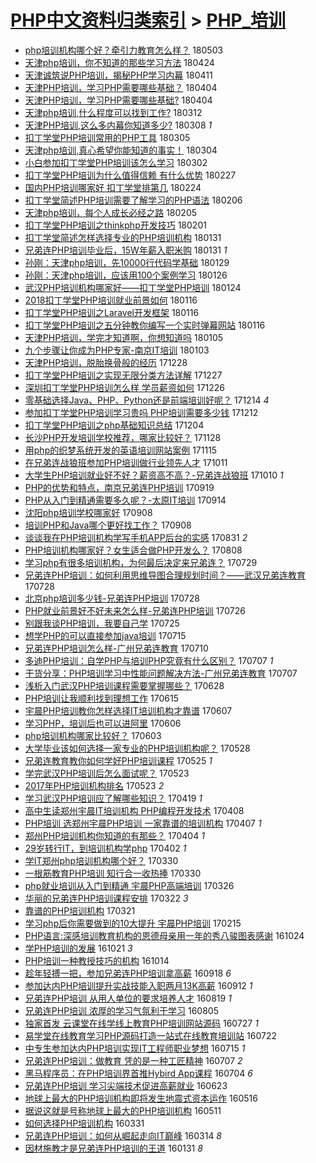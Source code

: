 [PHP中文资料归类索引](../README.md) > [PHP_培训](PHP_培训.md)
====
- [php培训机构哪个好？牵引力教育怎么样？](http://jkwz.applinzi.com/ittc/7098889925422482442.html#php%E5%9F%B9%E8%AE%AD%E6%9C%BA%E6%9E%84%E5%93%AA%E4%B8%AA%E5%A5%BD%EF%BC%9F%E7%89%B5%E5%BC%95%E5%8A%9B%E6%95%99%E8%82%B2%E6%80%8E%E4%B9%88%E6%A0%B7%EF%BC%9F) 180503  
- [天津php培训，你不知道的那些学习方法](http://jkwz.applinzi.com/ittc/7095538028380685323.html#%E5%A4%A9%E6%B4%A5php%E5%9F%B9%E8%AE%AD%EF%BC%8C%E4%BD%A0%E4%B8%8D%E7%9F%A5%E9%81%93%E7%9A%84%E9%82%A3%E4%BA%9B%E5%AD%A6%E4%B9%A0%E6%96%B9%E6%B3%95) 180424  
- [天津诚筑说PHP培训，揭秘PHP学习内幕](http://jkwz.applinzi.com/ittc/7090715497995961350.html#%E5%A4%A9%E6%B4%A5%E8%AF%9A%E7%AD%91%E8%AF%B4PHP%E5%9F%B9%E8%AE%AD%EF%BC%8C%E6%8F%AD%E7%A7%98PHP%E5%AD%A6%E4%B9%A0%E5%86%85%E5%B9%95) 180411  
- [天津PHP培训，学习PHP需要哪些基础？](http://jkwz.applinzi.com/ittc/7088146339609445382.html#%E5%A4%A9%E6%B4%A5PHP%E5%9F%B9%E8%AE%AD%EF%BC%8C%E5%AD%A6%E4%B9%A0PHP%E9%9C%80%E8%A6%81%E5%93%AA%E4%BA%9B%E5%9F%BA%E7%A1%80%EF%BC%9F) 180404  
- [天津PHP培训，学习PHP需要哪些基础?](http://jkwz.applinzi.com/ittc/7088146368009077776.html#%E5%A4%A9%E6%B4%A5PHP%E5%9F%B9%E8%AE%AD%EF%BC%8C%E5%AD%A6%E4%B9%A0PHP%E9%9C%80%E8%A6%81%E5%93%AA%E4%BA%9B%E5%9F%BA%E7%A1%80%3F) 180404  
- [天津php培训,什么程度可以找到工作?](http://jkwz.applinzi.com/ittc/7079596844672091147.html#%E5%A4%A9%E6%B4%A5php%E5%9F%B9%E8%AE%AD%2C%E4%BB%80%E4%B9%88%E7%A8%8B%E5%BA%A6%E5%8F%AF%E4%BB%A5%E6%89%BE%E5%88%B0%E5%B7%A5%E4%BD%9C%3F) 180312  
- [天津PHP培训,这么多内幕你知道多少?](http://jkwz.applinzi.com/ittc/7078058278439617542.html#%E5%A4%A9%E6%B4%A5PHP%E5%9F%B9%E8%AE%AD%2C%E8%BF%99%E4%B9%88%E5%A4%9A%E5%86%85%E5%B9%95%E4%BD%A0%E7%9F%A5%E9%81%93%E5%A4%9A%E5%B0%91%3F) 180308 *1* 
- [扣丁学堂PHP培训常用的PHP工具](http://jkwz.applinzi.com/ittc/7077013487845114887.html#%E6%89%A3%E4%B8%81%E5%AD%A6%E5%A0%82PHP%E5%9F%B9%E8%AE%AD%E5%B8%B8%E7%94%A8%E7%9A%84PHP%E5%B7%A5%E5%85%B7) 180305  
- [天津php培训,真心希望你能知道的事实！](http://jkwz.applinzi.com/ittc/7076688257402536966.html#%E5%A4%A9%E6%B4%A5php%E5%9F%B9%E8%AE%AD%2C%E7%9C%9F%E5%BF%83%E5%B8%8C%E6%9C%9B%E4%BD%A0%E8%83%BD%E7%9F%A5%E9%81%93%E7%9A%84%E4%BA%8B%E5%AE%9E%EF%BC%81) 180304  
- [小白参加扣丁学堂PHP培训该怎么学习](http://jkwz.applinzi.com/ittc/7075804737582924807.html#%E5%B0%8F%E7%99%BD%E5%8F%82%E5%8A%A0%E6%89%A3%E4%B8%81%E5%AD%A6%E5%A0%82PHP%E5%9F%B9%E8%AE%AD%E8%AF%A5%E6%80%8E%E4%B9%88%E5%AD%A6%E4%B9%A0) 180302  
- [扣丁学堂PHP培训为什么值得信赖 有什么优势](http://jkwz.applinzi.com/ittc/7074768485609899015.html#%E6%89%A3%E4%B8%81%E5%AD%A6%E5%A0%82PHP%E5%9F%B9%E8%AE%AD%E4%B8%BA%E4%BB%80%E4%B9%88%E5%80%BC%E5%BE%97%E4%BF%A1%E8%B5%96+%E6%9C%89%E4%BB%80%E4%B9%88%E4%BC%98%E5%8A%BF) 180227  
- [国内PHP培训哪家好 扣丁学堂排第几](http://jkwz.applinzi.com/ittc/7073665264833266695.html#%E5%9B%BD%E5%86%85PHP%E5%9F%B9%E8%AE%AD%E5%93%AA%E5%AE%B6%E5%A5%BD+%E6%89%A3%E4%B8%81%E5%AD%A6%E5%A0%82%E6%8E%92%E7%AC%AC%E5%87%A0) 180224  
- [扣丁学堂简述PHP培训需要了解学习的PHP语法](http://jkwz.applinzi.com/ittc/7066988891108541450.html#%E6%89%A3%E4%B8%81%E5%AD%A6%E5%A0%82%E7%AE%80%E8%BF%B0PHP%E5%9F%B9%E8%AE%AD%E9%9C%80%E8%A6%81%E4%BA%86%E8%A7%A3%E5%AD%A6%E4%B9%A0%E7%9A%84PHP%E8%AF%AD%E6%B3%95) 180206  
- [天津php培训，每个人成长必经之路](http://jkwz.applinzi.com/ittc/7066646361624019984.html#%E5%A4%A9%E6%B4%A5php%E5%9F%B9%E8%AE%AD%EF%BC%8C%E6%AF%8F%E4%B8%AA%E4%BA%BA%E6%88%90%E9%95%BF%E5%BF%85%E7%BB%8F%E4%B9%8B%E8%B7%AF) 180205  
- [扣丁学堂PHP培训之thinkphp开发技巧](http://jkwz.applinzi.com/ittc/7065101205993161745.html#%E6%89%A3%E4%B8%81%E5%AD%A6%E5%A0%82PHP%E5%9F%B9%E8%AE%AD%E4%B9%8Bthinkphp%E5%BC%80%E5%8F%91%E6%8A%80%E5%B7%A7) 180201  
- [扣丁学堂简述怎样选择专业的PHP培训机构](http://jkwz.applinzi.com/ittc/7064761278625481738.html#%E6%89%A3%E4%B8%81%E5%AD%A6%E5%A0%82%E7%AE%80%E8%BF%B0%E6%80%8E%E6%A0%B7%E9%80%89%E6%8B%A9%E4%B8%93%E4%B8%9A%E7%9A%84PHP%E5%9F%B9%E8%AE%AD%E6%9C%BA%E6%9E%84) 180131  
- [兄弟连PHP培训毕业后，15W年薪入职米购](http://jkwz.applinzi.com/ittc/7064688371337528330.html#%E5%85%84%E5%BC%9F%E8%BF%9EPHP%E5%9F%B9%E8%AE%AD%E6%AF%95%E4%B8%9A%E5%90%8E%EF%BC%8C15W%E5%B9%B4%E8%96%AA%E5%85%A5%E8%81%8C%E7%B1%B3%E8%B4%AD) 180131 *1* 
- [孙刚：天津php培训，先10000行代码学基础](http://jkwz.applinzi.com/ittc/7064010284501304330.html#%E5%AD%99%E5%88%9A%EF%BC%9A%E5%A4%A9%E6%B4%A5php%E5%9F%B9%E8%AE%AD%EF%BC%8C%E5%85%8810000%E8%A1%8C%E4%BB%A3%E7%A0%81%E5%AD%A6%E5%9F%BA%E7%A1%80) 180129  
- [孙刚：天津php培训，应该用100个案例学习](http://jkwz.applinzi.com/ittc/7062912839969145872.html#%E5%AD%99%E5%88%9A%EF%BC%9A%E5%A4%A9%E6%B4%A5php%E5%9F%B9%E8%AE%AD%EF%BC%8C%E5%BA%94%E8%AF%A5%E7%94%A8100%E4%B8%AA%E6%A1%88%E4%BE%8B%E5%AD%A6%E4%B9%A0) 180126  
- [武汉PHP培训机构哪家好——扣丁学堂PHP培训](http://jkwz.applinzi.com/ittc/7062162436981785607.html#%E6%AD%A6%E6%B1%89PHP%E5%9F%B9%E8%AE%AD%E6%9C%BA%E6%9E%84%E5%93%AA%E5%AE%B6%E5%A5%BD%E2%80%94%E2%80%94%E6%89%A3%E4%B8%81%E5%AD%A6%E5%A0%82PHP%E5%9F%B9%E8%AE%AD) 180124  
- [2018扣丁学堂PHP培训就业前景如何](http://jkwz.applinzi.com/ittc/7059234952380417031.html#2018%E6%89%A3%E4%B8%81%E5%AD%A6%E5%A0%82PHP%E5%9F%B9%E8%AE%AD%E5%B0%B1%E4%B8%9A%E5%89%8D%E6%99%AF%E5%A6%82%E4%BD%95) 180116  
- [扣丁学堂PHP培训之Laravel开发框架](http://jkwz.applinzi.com/ittc/7059179294046028810.html#%E6%89%A3%E4%B8%81%E5%AD%A6%E5%A0%82PHP%E5%9F%B9%E8%AE%AD%E4%B9%8BLaravel%E5%BC%80%E5%8F%91%E6%A1%86%E6%9E%B6) 180116  
- [扣丁学堂PHP培训之五分钟教你编写一个实时弹幕网站](http://jkwz.applinzi.com/ittc/7059124753539793927.html#%E6%89%A3%E4%B8%81%E5%AD%A6%E5%A0%82PHP%E5%9F%B9%E8%AE%AD%E4%B9%8B%E4%BA%94%E5%88%86%E9%92%9F%E6%95%99%E4%BD%A0%E7%BC%96%E5%86%99%E4%B8%80%E4%B8%AA%E5%AE%9E%E6%97%B6%E5%BC%B9%E5%B9%95%E7%BD%91%E7%AB%99) 180116  
- [天津PHP培训，学完才知道啊，你想知道吗](http://jkwz.applinzi.com/ittc/7055079963504411659.html#%E5%A4%A9%E6%B4%A5PHP%E5%9F%B9%E8%AE%AD%EF%BC%8C%E5%AD%A6%E5%AE%8C%E6%89%8D%E7%9F%A5%E9%81%93%E5%95%8A%EF%BC%8C%E4%BD%A0%E6%83%B3%E7%9F%A5%E9%81%93%E5%90%97) 180105  
- [九个步骤让你成为PHP专家-南京IT培训](http://jkwz.applinzi.com/ittc/7054398030092960785.html#%E4%B9%9D%E4%B8%AA%E6%AD%A5%E9%AA%A4%E8%AE%A9%E4%BD%A0%E6%88%90%E4%B8%BAPHP%E4%B8%93%E5%AE%B6-%E5%8D%97%E4%BA%ACIT%E5%9F%B9%E8%AE%AD) 180103  
- [天津PHP培训，脱胎换骨般的经历](http://jkwz.applinzi.com/ittc/7052120881415848977.html#%E5%A4%A9%E6%B4%A5PHP%E5%9F%B9%E8%AE%AD%EF%BC%8C%E8%84%B1%E8%83%8E%E6%8D%A2%E9%AA%A8%E8%88%AC%E7%9A%84%E7%BB%8F%E5%8E%86) 171228  
- [扣丁学堂PHP培训之实现无限分类方法详解](http://jkwz.applinzi.com/ittc/7051705820583035921.html#%E6%89%A3%E4%B8%81%E5%AD%A6%E5%A0%82PHP%E5%9F%B9%E8%AE%AD%E4%B9%8B%E5%AE%9E%E7%8E%B0%E6%97%A0%E9%99%90%E5%88%86%E7%B1%BB%E6%96%B9%E6%B3%95%E8%AF%A6%E8%A7%A3) 171227  
- [深圳扣丁学堂PHP培训怎么样 学员薪资如何](http://jkwz.applinzi.com/ittc/7051398625110787088.html#%E6%B7%B1%E5%9C%B3%E6%89%A3%E4%B8%81%E5%AD%A6%E5%A0%82PHP%E5%9F%B9%E8%AE%AD%E6%80%8E%E4%B9%88%E6%A0%B7+%E5%AD%A6%E5%91%98%E8%96%AA%E8%B5%84%E5%A6%82%E4%BD%95) 171226  
- [零基础选择Java、PHP、Python还是前端培训好呢？](http://jkwz.applinzi.com/ittc/7046897854755374097.html#%E9%9B%B6%E5%9F%BA%E7%A1%80%E9%80%89%E6%8B%A9Java%E3%80%81PHP%E3%80%81Python%E8%BF%98%E6%98%AF%E5%89%8D%E7%AB%AF%E5%9F%B9%E8%AE%AD%E5%A5%BD%E5%91%A2%EF%BC%9F) 171214 *4* 
- [参加扣丁学堂PHP培训学习贵吗 PHP培训需要多少钱](http://jkwz.applinzi.com/ittc/7046224361697051665.html#%E5%8F%82%E5%8A%A0%E6%89%A3%E4%B8%81%E5%AD%A6%E5%A0%82PHP%E5%9F%B9%E8%AE%AD%E5%AD%A6%E4%B9%A0%E8%B4%B5%E5%90%97+PHP%E5%9F%B9%E8%AE%AD%E9%9C%80%E8%A6%81%E5%A4%9A%E5%B0%91%E9%92%B1) 171212  
- [扣丁学堂PHP培训之php基础知识总结](http://jkwz.applinzi.com/ittc/7043163230371841040.html#%E6%89%A3%E4%B8%81%E5%AD%A6%E5%A0%82PHP%E5%9F%B9%E8%AE%AD%E4%B9%8Bphp%E5%9F%BA%E7%A1%80%E7%9F%A5%E8%AF%86%E6%80%BB%E7%BB%93) 171204  
- [长沙PHP开发培训学校推荐，哪家比较好？](http://jkwz.applinzi.com/ittc/7040916683861001233.html#%E9%95%BF%E6%B2%99PHP%E5%BC%80%E5%8F%91%E5%9F%B9%E8%AE%AD%E5%AD%A6%E6%A0%A1%E6%8E%A8%E8%8D%90%EF%BC%8C%E5%93%AA%E5%AE%B6%E6%AF%94%E8%BE%83%E5%A5%BD%EF%BC%9F) 171128  
- [用php的织梦系统开发的英语培训网站案例](http://jkwz.applinzi.com/ittc/7036222137847776272.html#%E7%94%A8php%E7%9A%84%E7%BB%87%E6%A2%A6%E7%B3%BB%E7%BB%9F%E5%BC%80%E5%8F%91%E7%9A%84%E8%8B%B1%E8%AF%AD%E5%9F%B9%E8%AE%AD%E7%BD%91%E7%AB%99%E6%A1%88%E4%BE%8B) 171115  
- [在兄弟连战狼班参加PHP培训做行业领先人才](http://jkwz.applinzi.com/ittc/7023189159802569745.html#%E5%9C%A8%E5%85%84%E5%BC%9F%E8%BF%9E%E6%88%98%E7%8B%BC%E7%8F%AD%E5%8F%82%E5%8A%A0PHP%E5%9F%B9%E8%AE%AD%E5%81%9A%E8%A1%8C%E4%B8%9A%E9%A2%86%E5%85%88%E4%BA%BA%E6%89%8D) 171011  
- [大学生PHP培训就业好不好？薪资高不高？-兄弟连战狼班](http://jkwz.applinzi.com/ittc/7022774456567727121.html#%E5%A4%A7%E5%AD%A6%E7%94%9FPHP%E5%9F%B9%E8%AE%AD%E5%B0%B1%E4%B8%9A%E5%A5%BD%E4%B8%8D%E5%A5%BD%EF%BC%9F%E8%96%AA%E8%B5%84%E9%AB%98%E4%B8%8D%E9%AB%98%EF%BC%9F-%E5%85%84%E5%BC%9F%E8%BF%9E%E6%88%98%E7%8B%BC%E7%8F%AD) 171010 *1* 
- [PHP的优势和特点，南京兄弟连PHP培训](http://jkwz.applinzi.com/ittc/7015030788259841041.html#PHP%E7%9A%84%E4%BC%98%E5%8A%BF%E5%92%8C%E7%89%B9%E7%82%B9%EF%BC%8C%E5%8D%97%E4%BA%AC%E5%85%84%E5%BC%9F%E8%BF%9EPHP%E5%9F%B9%E8%AE%AD) 170919  
- [PHP从入门到精通需要多久呢？-太原IT培训](http://jkwz.applinzi.com/ittc/7013156620832605201.html#PHP%E4%BB%8E%E5%85%A5%E9%97%A8%E5%88%B0%E7%B2%BE%E9%80%9A%E9%9C%80%E8%A6%81%E5%A4%9A%E4%B9%85%E5%91%A2%EF%BC%9F-%E5%A4%AA%E5%8E%9FIT%E5%9F%B9%E8%AE%AD) 170914  
- [沈阳php培训学校哪家好](http://jkwz.applinzi.com/ittc/7010937504126206993.html#%E6%B2%88%E9%98%B3php%E5%9F%B9%E8%AE%AD%E5%AD%A6%E6%A0%A1%E5%93%AA%E5%AE%B6%E5%A5%BD) 170908  
- [培训PHP和Java哪个更好找工作？](http://jkwz.applinzi.com/ittc/7010881167694496784.html#%E5%9F%B9%E8%AE%ADPHP%E5%92%8CJava%E5%93%AA%E4%B8%AA%E6%9B%B4%E5%A5%BD%E6%89%BE%E5%B7%A5%E4%BD%9C%EF%BC%9F) 170908  
- [谈谈我在PHP培训机构学写手机APP后台的实感](http://jkwz.applinzi.com/ittc/7007978625662714897.html#%E8%B0%88%E8%B0%88%E6%88%91%E5%9C%A8PHP%E5%9F%B9%E8%AE%AD%E6%9C%BA%E6%9E%84%E5%AD%A6%E5%86%99%E6%89%8B%E6%9C%BAAPP%E5%90%8E%E5%8F%B0%E7%9A%84%E5%AE%9E%E6%84%9F) 170831 *2* 
- [PHP培训机构哪家好？女生适合做PHP开发么？](http://jkwz.applinzi.com/ittc/6999424578458485777.html#PHP%E5%9F%B9%E8%AE%AD%E6%9C%BA%E6%9E%84%E5%93%AA%E5%AE%B6%E5%A5%BD%EF%BC%9F%E5%A5%B3%E7%94%9F%E9%80%82%E5%90%88%E5%81%9APHP%E5%BC%80%E5%8F%91%E4%B9%88%EF%BC%9F) 170808  
- [学习php有很多培训机构，为何最后决定来兄弟连？](http://jkwz.applinzi.com/ittc/6995663935389565968.html#%E5%AD%A6%E4%B9%A0php%E6%9C%89%E5%BE%88%E5%A4%9A%E5%9F%B9%E8%AE%AD%E6%9C%BA%E6%9E%84%EF%BC%8C%E4%B8%BA%E4%BD%95%E6%9C%80%E5%90%8E%E5%86%B3%E5%AE%9A%E6%9D%A5%E5%85%84%E5%BC%9F%E8%BF%9E%EF%BC%9F) 170729  
- [兄弟连PHP培训：如何利用思维导图合理规划时间？——武汉兄弟连教育](http://jkwz.applinzi.com/ittc/6995384667996685329.html#%E5%85%84%E5%BC%9F%E8%BF%9EPHP%E5%9F%B9%E8%AE%AD%EF%BC%9A%E5%A6%82%E4%BD%95%E5%88%A9%E7%94%A8%E6%80%9D%E7%BB%B4%E5%AF%BC%E5%9B%BE%E5%90%88%E7%90%86%E8%A7%84%E5%88%92%E6%97%B6%E9%97%B4%EF%BC%9F%E2%80%94%E2%80%94%E6%AD%A6%E6%B1%89%E5%85%84%E5%BC%9F%E8%BF%9E%E6%95%99%E8%82%B2) 170728  
- [北京php培训多少钱-兄弟连PHP培训](http://jkwz.applinzi.com/ittc/6995298972011594768.html#%E5%8C%97%E4%BA%ACphp%E5%9F%B9%E8%AE%AD%E5%A4%9A%E5%B0%91%E9%92%B1-%E5%85%84%E5%BC%9F%E8%BF%9EPHP%E5%9F%B9%E8%AE%AD) 170728  
- [PHP就业前景好不好未来怎么样-兄弟连PHP培训](http://jkwz.applinzi.com/ittc/6994265989272044561.html#PHP%E5%B0%B1%E4%B8%9A%E5%89%8D%E6%99%AF%E5%A5%BD%E4%B8%8D%E5%A5%BD%E6%9C%AA%E6%9D%A5%E6%80%8E%E4%B9%88%E6%A0%B7-%E5%85%84%E5%BC%9F%E8%BF%9EPHP%E5%9F%B9%E8%AE%AD) 170726  
- [别跟我谈PHP培训，我要自己学](http://jkwz.applinzi.com/ittc/6994259667923239952.html#%E5%88%AB%E8%B7%9F%E6%88%91%E8%B0%88PHP%E5%9F%B9%E8%AE%AD%EF%BC%8C%E6%88%91%E8%A6%81%E8%87%AA%E5%B7%B1%E5%AD%A6) 170725  
- [想学PHP的可以直接参加java培训](http://jkwz.applinzi.com/ittc/6990500386270872592.html#%E6%83%B3%E5%AD%A6PHP%E7%9A%84%E5%8F%AF%E4%BB%A5%E7%9B%B4%E6%8E%A5%E5%8F%82%E5%8A%A0java%E5%9F%B9%E8%AE%AD) 170715  
- [兄弟连PHP培训怎么样-广州兄弟连教育](http://jkwz.applinzi.com/ittc/6988608717405553669.html#%E5%85%84%E5%BC%9F%E8%BF%9EPHP%E5%9F%B9%E8%AE%AD%E6%80%8E%E4%B9%88%E6%A0%B7-%E5%B9%BF%E5%B7%9E%E5%85%84%E5%BC%9F%E8%BF%9E%E6%95%99%E8%82%B2) 170710  
- [多迪PHP培训：自学PHP与培训PHP究竟有什么区别？](http://jkwz.applinzi.com/ittc/6987497206020834321.html#%E5%A4%9A%E8%BF%AAPHP%E5%9F%B9%E8%AE%AD%EF%BC%9A%E8%87%AA%E5%AD%A6PHP%E4%B8%8E%E5%9F%B9%E8%AE%ADPHP%E7%A9%B6%E7%AB%9F%E6%9C%89%E4%BB%80%E4%B9%88%E5%8C%BA%E5%88%AB%EF%BC%9F) 170707 *1* 
- [干货分享：PHP培训学习中性能问题解决方法-广州兄弟连教育](http://jkwz.applinzi.com/ittc/6986848019172295685.html#%E5%B9%B2%E8%B4%A7%E5%88%86%E4%BA%AB%EF%BC%9APHP%E5%9F%B9%E8%AE%AD%E5%AD%A6%E4%B9%A0%E4%B8%AD%E6%80%A7%E8%83%BD%E9%97%AE%E9%A2%98%E8%A7%A3%E5%86%B3%E6%96%B9%E6%B3%95-%E5%B9%BF%E5%B7%9E%E5%85%84%E5%BC%9F%E8%BF%9E%E6%95%99%E8%82%B2) 170707  
- [浅析入门武汉PHP培训课程需要掌握哪些？](http://jkwz.applinzi.com/ittc/6984225110629024772.html#%E6%B5%85%E6%9E%90%E5%85%A5%E9%97%A8%E6%AD%A6%E6%B1%89PHP%E5%9F%B9%E8%AE%AD%E8%AF%BE%E7%A8%8B%E9%9C%80%E8%A6%81%E6%8E%8C%E6%8F%A1%E5%93%AA%E4%BA%9B%EF%BC%9F) 170628  
- [PHP培训让我顺利找到理想工作](http://jkwz.applinzi.com/ittc/6979336043449811972.html#PHP%E5%9F%B9%E8%AE%AD%E8%AE%A9%E6%88%91%E9%A1%BA%E5%88%A9%E6%89%BE%E5%88%B0%E7%90%86%E6%83%B3%E5%B7%A5%E4%BD%9C) 170615  
- [宇晨PHP培训教你怎样选择IT培训机构才靠谱](http://jkwz.applinzi.com/ittc/6976528259494708229.html#%E5%AE%87%E6%99%A8PHP%E5%9F%B9%E8%AE%AD%E6%95%99%E4%BD%A0%E6%80%8E%E6%A0%B7%E9%80%89%E6%8B%A9IT%E5%9F%B9%E8%AE%AD%E6%9C%BA%E6%9E%84%E6%89%8D%E9%9D%A0%E8%B0%B1) 170607  
- [学习PHP，培训后也可以进阿里](http://jkwz.applinzi.com/ittc/6976098385919476741.html#%E5%AD%A6%E4%B9%A0PHP%EF%BC%8C%E5%9F%B9%E8%AE%AD%E5%90%8E%E4%B9%9F%E5%8F%AF%E4%BB%A5%E8%BF%9B%E9%98%BF%E9%87%8C) 170606  
- [php培训机构哪家比较好？](http://jkwz.applinzi.com/ittc/6974952048813409284.html#php%E5%9F%B9%E8%AE%AD%E6%9C%BA%E6%9E%84%E5%93%AA%E5%AE%B6%E6%AF%94%E8%BE%83%E5%A5%BD%EF%BC%9F) 170603  
- [大学毕业该如何选择一家专业的PHP培训机构呢？](http://jkwz.applinzi.com/ittc/6972767395507602437.html#%E5%A4%A7%E5%AD%A6%E6%AF%95%E4%B8%9A%E8%AF%A5%E5%A6%82%E4%BD%95%E9%80%89%E6%8B%A9%E4%B8%80%E5%AE%B6%E4%B8%93%E4%B8%9A%E7%9A%84PHP%E5%9F%B9%E8%AE%AD%E6%9C%BA%E6%9E%84%E5%91%A2%EF%BC%9F) 170528  
- [兄弟连教育教你如何学好PHP培训课程](http://jkwz.applinzi.com/ittc/6971556665798165509.html#%E5%85%84%E5%BC%9F%E8%BF%9E%E6%95%99%E8%82%B2%E6%95%99%E4%BD%A0%E5%A6%82%E4%BD%95%E5%AD%A6%E5%A5%BDPHP%E5%9F%B9%E8%AE%AD%E8%AF%BE%E7%A8%8B) 170525 *1* 
- [学完武汉PHP培训后怎么面试呢？](http://jkwz.applinzi.com/ittc/6970912603428619268.html#%E5%AD%A6%E5%AE%8C%E6%AD%A6%E6%B1%89PHP%E5%9F%B9%E8%AE%AD%E5%90%8E%E6%80%8E%E4%B9%88%E9%9D%A2%E8%AF%95%E5%91%A2%EF%BC%9F) 170523  
- [2017年PHP培训机构排名](http://jkwz.applinzi.com/ittc/6970825486383973381.html#2017%E5%B9%B4PHP%E5%9F%B9%E8%AE%AD%E6%9C%BA%E6%9E%84%E6%8E%92%E5%90%8D) 170523 *2* 
- [学习武汉PHP培训应了解哪些知识？](http://jkwz.applinzi.com/ittc/6958253799113229316.html#%E5%AD%A6%E4%B9%A0%E6%AD%A6%E6%B1%89PHP%E5%9F%B9%E8%AE%AD%E5%BA%94%E4%BA%86%E8%A7%A3%E5%93%AA%E4%BA%9B%E7%9F%A5%E8%AF%86%EF%BC%9F) 170419 *1* 
- [高中生读郑州宇晨IT培训机构 PHP编程开发技术](http://jkwz.applinzi.com/ittc/6954176128473367556.html#%E9%AB%98%E4%B8%AD%E7%94%9F%E8%AF%BB%E9%83%91%E5%B7%9E%E5%AE%87%E6%99%A8IT%E5%9F%B9%E8%AE%AD%E6%9C%BA%E6%9E%84+PHP%E7%BC%96%E7%A8%8B%E5%BC%80%E5%8F%91%E6%8A%80%E6%9C%AF) 170408  
- [PHP培训 选郑州宇晨PHP培训 一家靠谱的培训机构](http://jkwz.applinzi.com/ittc/6953438415977710596.html#PHP%E5%9F%B9%E8%AE%AD+%E9%80%89%E9%83%91%E5%B7%9E%E5%AE%87%E6%99%A8PHP%E5%9F%B9%E8%AE%AD+%E4%B8%80%E5%AE%B6%E9%9D%A0%E8%B0%B1%E7%9A%84%E5%9F%B9%E8%AE%AD%E6%9C%BA%E6%9E%84) 170407 *1* 
- [郑州PHP培训机构你知道的有那些？](http://jkwz.applinzi.com/ittc/6952778800197796869.html#%E9%83%91%E5%B7%9EPHP%E5%9F%B9%E8%AE%AD%E6%9C%BA%E6%9E%84%E4%BD%A0%E7%9F%A5%E9%81%93%E7%9A%84%E6%9C%89%E9%82%A3%E4%BA%9B%EF%BC%9F) 170404 *1* 
- [29岁转行IT，到培训机构学php](http://jkwz.applinzi.com/ittc/6951881048949523461.html#29%E5%B2%81%E8%BD%AC%E8%A1%8CIT%EF%BC%8C%E5%88%B0%E5%9F%B9%E8%AE%AD%E6%9C%BA%E6%9E%84%E5%AD%A6php) 170402 *1* 
- [学IT郑州php培训机构哪个好？](http://jkwz.applinzi.com/ittc/6950903896666014725.html#%E5%AD%A6IT%E9%83%91%E5%B7%9Ephp%E5%9F%B9%E8%AE%AD%E6%9C%BA%E6%9E%84%E5%93%AA%E4%B8%AA%E5%A5%BD%EF%BC%9F) 170330  
- [一根筋教育PHP培训 知行合一收热捧](http://jkwz.applinzi.com/ittc/6950756085580432389.html#%E4%B8%80%E6%A0%B9%E7%AD%8B%E6%95%99%E8%82%B2PHP%E5%9F%B9%E8%AE%AD+%E7%9F%A5%E8%A1%8C%E5%90%88%E4%B8%80%E6%94%B6%E7%83%AD%E6%8D%A7) 170330  
- [php就业培训从入门到精通 宇晨PHP高端培训](http://jkwz.applinzi.com/ittc/6949485187921609733.html#php%E5%B0%B1%E4%B8%9A%E5%9F%B9%E8%AE%AD%E4%BB%8E%E5%85%A5%E9%97%A8%E5%88%B0%E7%B2%BE%E9%80%9A+%E5%AE%87%E6%99%A8PHP%E9%AB%98%E7%AB%AF%E5%9F%B9%E8%AE%AD) 170326  
- [华丽的兄弟连PHP培训课程安排](http://jkwz.applinzi.com/ittc/6947872449768195076.html#%E5%8D%8E%E4%B8%BD%E7%9A%84%E5%85%84%E5%BC%9F%E8%BF%9EPHP%E5%9F%B9%E8%AE%AD%E8%AF%BE%E7%A8%8B%E5%AE%89%E6%8E%92) 170322 *3* 
- [靠谱的PHP培训机构](http://jkwz.applinzi.com/ittc/6947515595846321156.html#%E9%9D%A0%E8%B0%B1%E7%9A%84PHP%E5%9F%B9%E8%AE%AD%E6%9C%BA%E6%9E%84) 170321  
- [学习php后你需要做到的10大提升 宇晨PHP培训](http://jkwz.applinzi.com/ittc/6934977394476844036.html#%E5%AD%A6%E4%B9%A0php%E5%90%8E%E4%BD%A0%E9%9C%80%E8%A6%81%E5%81%9A%E5%88%B0%E7%9A%8410%E5%A4%A7%E6%8F%90%E5%8D%87+%E5%AE%87%E6%99%A8PHP%E5%9F%B9%E8%AE%AD) 170215  
- [PHP语言:深感培训教育机构的恩德母亲用一年的秀八骏图表感谢](http://jkwz.applinzi.com/ittc/6892601503918851077.html#PHP%E8%AF%AD%E8%A8%80%3A%E6%B7%B1%E6%84%9F%E5%9F%B9%E8%AE%AD%E6%95%99%E8%82%B2%E6%9C%BA%E6%9E%84%E7%9A%84%E6%81%A9%E5%BE%B7%E6%AF%8D%E4%BA%B2%E7%94%A8%E4%B8%80%E5%B9%B4%E7%9A%84%E7%A7%80%E5%85%AB%E9%AA%8F%E5%9B%BE%E8%A1%A8%E6%84%9F%E8%B0%A2) 161024  
- [学PHP培训的发展](http://jkwz.applinzi.com/ittc/6891468710044238853.html#%E5%AD%A6PHP%E5%9F%B9%E8%AE%AD%E7%9A%84%E5%8F%91%E5%B1%95) 161021 *3* 
- [PHP培训一种教授技巧的机构](http://jkwz.applinzi.com/ittc/6888869350785680389.html#PHP%E5%9F%B9%E8%AE%AD%E4%B8%80%E7%A7%8D%E6%95%99%E6%8E%88%E6%8A%80%E5%B7%A7%E7%9A%84%E6%9C%BA%E6%9E%84) 161014  
- [趁年轻搏一把，参加兄弟连PHP培训拿高薪](http://jkwz.applinzi.com/ittc/6879246357927298052.html#%E8%B6%81%E5%B9%B4%E8%BD%BB%E6%90%8F%E4%B8%80%E6%8A%8A%EF%BC%8C%E5%8F%82%E5%8A%A0%E5%85%84%E5%BC%9F%E8%BF%9EPHP%E5%9F%B9%E8%AE%AD%E6%8B%BF%E9%AB%98%E8%96%AA) 160918 *6* 
- [参加达内PHP培训提升实战技能入职两月13K高薪](http://jkwz.applinzi.com/ittc/6865117251405087748.html#%E5%8F%82%E5%8A%A0%E8%BE%BE%E5%86%85PHP%E5%9F%B9%E8%AE%AD%E6%8F%90%E5%8D%87%E5%AE%9E%E6%88%98%E6%8A%80%E8%83%BD%E5%85%A5%E8%81%8C%E4%B8%A4%E6%9C%8813K%E9%AB%98%E8%96%AA) 160912 *1* 
- [兄弟连PHP培训 从用人单位的要求培养人才](http://jkwz.applinzi.com/ittc/6868098349789611012.html#%E5%85%84%E5%BC%9F%E8%BF%9EPHP%E5%9F%B9%E8%AE%AD+%E4%BB%8E%E7%94%A8%E4%BA%BA%E5%8D%95%E4%BD%8D%E7%9A%84%E8%A6%81%E6%B1%82%E5%9F%B9%E5%85%BB%E4%BA%BA%E6%89%8D) 160819 *1* 
- [兄弟连PHP培训 浓厚的学习气氛利于学习](http://jkwz.applinzi.com/ittc/6860334908861580293.html#%E5%85%84%E5%BC%9F%E8%BF%9EPHP%E5%9F%B9%E8%AE%AD+%E6%B5%93%E5%8E%9A%E7%9A%84%E5%AD%A6%E4%B9%A0%E6%B0%94%E6%B0%9B%E5%88%A9%E4%BA%8E%E5%AD%A6%E4%B9%A0) 160805  
- [独家首发 云课堂在线学线上教育PHP培训网站源码](http://jkwz.applinzi.com/ittc/6859168481811104773.html#%E7%8B%AC%E5%AE%B6%E9%A6%96%E5%8F%91+%E4%BA%91%E8%AF%BE%E5%A0%82%E5%9C%A8%E7%BA%BF%E5%AD%A6%E7%BA%BF%E4%B8%8A%E6%95%99%E8%82%B2PHP%E5%9F%B9%E8%AE%AD%E7%BD%91%E7%AB%99%E6%BA%90%E7%A0%81) 160727 *1* 
- [易学堂在线教育学习PHP源码打造一站式在线教育培训站](http://jkwz.applinzi.com/ittc/6857597272640193540.html#%E6%98%93%E5%AD%A6%E5%A0%82%E5%9C%A8%E7%BA%BF%E6%95%99%E8%82%B2%E5%AD%A6%E4%B9%A0PHP%E6%BA%90%E7%A0%81%E6%89%93%E9%80%A0%E4%B8%80%E7%AB%99%E5%BC%8F%E5%9C%A8%E7%BA%BF%E6%95%99%E8%82%B2%E5%9F%B9%E8%AE%AD%E7%AB%99) 160722  
- [中专生参加达内PHP培训实现IT工程师职业梦想](http://jkwz.applinzi.com/ittc/6854766799555658756.html#%E4%B8%AD%E4%B8%93%E7%94%9F%E5%8F%82%E5%8A%A0%E8%BE%BE%E5%86%85PHP%E5%9F%B9%E8%AE%AD%E5%AE%9E%E7%8E%B0IT%E5%B7%A5%E7%A8%8B%E5%B8%88%E8%81%8C%E4%B8%9A%E6%A2%A6%E6%83%B3) 160715 *1* 
- [兄弟连PHP培训：做教育 凭的是一种工匠精神](http://jkwz.applinzi.com/ittc/6852041007335736325.html#%E5%85%84%E5%BC%9F%E8%BF%9EPHP%E5%9F%B9%E8%AE%AD%EF%BC%9A%E5%81%9A%E6%95%99%E8%82%B2+%E5%87%AD%E7%9A%84%E6%98%AF%E4%B8%80%E7%A7%8D%E5%B7%A5%E5%8C%A0%E7%B2%BE%E7%A5%9E) 160707 *2* 
- [黑马程序员：在PHP培训界首推Hybird App课程](http://jkwz.applinzi.com/ittc/6850993604952327173.html#%E9%BB%91%E9%A9%AC%E7%A8%8B%E5%BA%8F%E5%91%98%EF%BC%9A%E5%9C%A8PHP%E5%9F%B9%E8%AE%AD%E7%95%8C%E9%A6%96%E6%8E%A8Hybird+App%E8%AF%BE%E7%A8%8B) 160704 *6* 
- [兄弟连PHP培训 学习尖端技术促进高薪就业](http://jkwz.applinzi.com/ittc/6846852122154632197.html#%E5%85%84%E5%BC%9F%E8%BF%9EPHP%E5%9F%B9%E8%AE%AD+%E5%AD%A6%E4%B9%A0%E5%B0%96%E7%AB%AF%E6%8A%80%E6%9C%AF%E4%BF%83%E8%BF%9B%E9%AB%98%E8%96%AA%E5%B0%B1%E4%B8%9A) 160623  
- [地球上最大的PHP培训机构即将发生地震式资本运作](http://jkwz.applinzi.com/ittc/6832596924783657988.html#%E5%9C%B0%E7%90%83%E4%B8%8A%E6%9C%80%E5%A4%A7%E7%9A%84PHP%E5%9F%B9%E8%AE%AD%E6%9C%BA%E6%9E%84%E5%8D%B3%E5%B0%86%E5%8F%91%E7%94%9F%E5%9C%B0%E9%9C%87%E5%BC%8F%E8%B5%84%E6%9C%AC%E8%BF%90%E4%BD%9C) 160516  
- [据说这就是号称地球上最大的PHP培训机构](http://jkwz.applinzi.com/ittc/6831104014892401669.html#%E6%8D%AE%E8%AF%B4%E8%BF%99%E5%B0%B1%E6%98%AF%E5%8F%B7%E7%A7%B0%E5%9C%B0%E7%90%83%E4%B8%8A%E6%9C%80%E5%A4%A7%E7%9A%84PHP%E5%9F%B9%E8%AE%AD%E6%9C%BA%E6%9E%84) 160511  
- [如何选择PHP培训机构](http://jkwz.applinzi.com/ittc/6815747778403632133.html#%E5%A6%82%E4%BD%95%E9%80%89%E6%8B%A9PHP%E5%9F%B9%E8%AE%AD%E6%9C%BA%E6%9E%84) 160331  
- [兄弟连PHP培训：如何从崛起走向IT巅峰](http://jkwz.applinzi.com/ittc/6809483684163879940.html#%E5%85%84%E5%BC%9F%E8%BF%9EPHP%E5%9F%B9%E8%AE%AD%EF%BC%9A%E5%A6%82%E4%BD%95%E4%BB%8E%E5%B4%9B%E8%B5%B7%E8%B5%B0%E5%90%91IT%E5%B7%85%E5%B3%B0) 160314 *8* 
- [因材施教才是兄弟连PHP培训的王道](http://jkwz.applinzi.com/ittc/6793511205046060036.html#%E5%9B%A0%E6%9D%90%E6%96%BD%E6%95%99%E6%89%8D%E6%98%AF%E5%85%84%E5%BC%9F%E8%BF%9EPHP%E5%9F%B9%E8%AE%AD%E7%9A%84%E7%8E%8B%E9%81%93) 160131 *8* 

